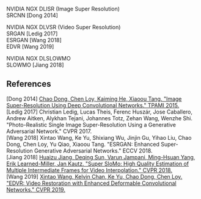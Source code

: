 NVIDIA NGX DLISR (Image Super Resolution)  
SRCNN \[Dong 2014\]  

NVIDIA NGX DLVSR (Video Super Resolution)  
SRGAN \[Ledig 2017\]  
ESRGAN \[Wang 2018\]  
EDVR \[Wang 2019\]  

NVIDIA NGX DLSLOWMO  
SLOWMO \[Jiang 2018\]  

## References  

\[Dong 2014\] [Chao Dong, Chen Loy, Kaiming He, Xiaoou Tang. "Image Super-Resolution Using Deep Convolutional Networks." TPAMI 2015.](https://mmlab.ie.cuhk.edu.hk/projects/SRCNN.html)  
\[Ledig 2017\] Christian Ledig, Lucas Theis, Ferenc Huszár, Jose Caballero, Andrew Aitken, Alykhan Tejani, Johannes Totz, Zehan Wang, Wenzhe Shi. "Photo-Realistic Single Image Super-Resolution Using a Generative Adversarial Network." CVPR 2017.  
\[Wang 2018\] Xintao Wang, Ke Yu, Shixiang Wu, Jinjin Gu, Yihao Liu, Chao Dong, Chen Loy, Yu Qiao, Xiaoou Tang. "ESRGAN: Enhanced Super-Resolution Generative Adversarial Networks." ECCV 2018.  
\[Jiang 2018\] [Huaizu Jiang, Deqing Sun, Varun Jampani, Ming-Hsuan Yang, Erik Learned-Miller, Jan Kautz. "Super SloMo: High Quality Estimation of Multiple Intermediate Frames for Video Interpolation." CVPR 2018.](https://jianghz.me/projects/superslomo/)  
\[Wang 2019\] [Xintao Wang, Kelvin Chan, Ke Yu, Chao Dong, Chen Loy. "EDVR: Video Restoration with Enhanced Deformable Convolutional Networks." CVPR 2019.](https://xinntao.github.io/projects/EDVR)  
